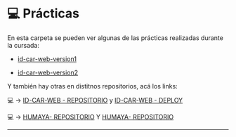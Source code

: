 # :computer: Prácticas

En esta carpeta se pueden ver algunas de las prácticas realizadas durante la cursada:

- [id-car-web-version1](https://github.com/eugenia1984/react-varios-cursos/tree/main/09_cac_react/practicas/id_car_web)

- [id-car-web-version2](https://github.com/eugenia1984/react-varios-cursos/tree/main/09_cac_react/practicas/id_car_web_version2)

Y también hay otras en distitnos repositorios, acá los links:

:computer: -> [ID-CAR-WEB - REPOSITORIO](https://github.com/eugenia1984/id-car-web) y [ID-CAR-WEB - DEPLOY](https://eugenia1984.github.io/id-car-web/)

:computer: -> [HUMAYA-  REPOSITORIO](https://github.com/eugenia1984/humaya) Y [HUMAYA-  REPOSITORIO](https://eugenia1984.github.io/humaya) 

---
